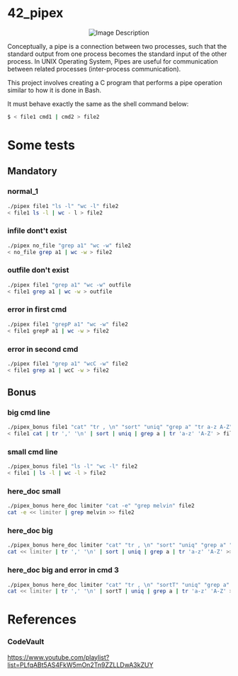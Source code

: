 # 42_pipex

<p align="center">
  <img src="https://1.bp.blogspot.com/-4R8XL3LCi1A/Xi-_FwlS1vI/AAAAAAAAQdo/RLf7eZCAWO4QOm8oR1Wn99C21nrjnxBuwCLcBGAsYHQ/s1600/images.jpeg" 
  alt="Image Description">
</p>

Conceptually, a pipe is a connection between two processes, such that the standard output from one process becomes the standard input of the other process. In UNIX Operating System, Pipes are useful for communication between related processes (inter-process communication).

This project involves creating a C program that performs a pipe operation similar to how it is done in Bash.

It must behave exactly the same as the shell command below:

``` sh
$ < file1 cmd1 | cmd2 > file2
```

# Some tests
## Mandatory
### normal_1
``` sh
./pipex file1 "ls -l" "wc -l" file2
< file1 ls -l | wc - l > file2
```
### infile dont't exist
``` sh
./pipex no_file "grep a1" "wc -w" file2
< no_file grep a1 | wc -w > file2
```
### outfile don't exist
``` sh
./pipex file1 "grep a1" "wc -w" outfile
< file1 grep a1 | wc -w > outfile
```
### error in first cmd
``` sh
./pipex file1 "grepP a1" "wc -w" file2
< file1 grepP a1 | wc -w > file2
```
### error in second cmd
``` sh
./pipex file1 "grep a1" "wcC -w" file2
< file1 grep a1 | wcC -w > file2
```

## Bonus
### big cmd line
``` sh
./pipex_bonus file1 "cat" "tr , \n" "sort" "uniq" "grep a" "tr a-z A-Z" file2
< file1 cat | tr ',' '\n' | sort | uniq | grep a | tr 'a-z' 'A-Z' > file2
```
### small cmd line
``` sh
./pipex_bonus file1 "ls -l" "wc -l" file2
< file1 | ls -l | wc -l > file2
```
### here_doc small
``` sh
./pipex_bonus here_doc limiter "cat -e" "grep melvin" file2
cat -e << limiter | grep melvin >> file2
```
### here_doc big
``` sh
./pipex_bonus here_doc limiter "cat" "tr , \n" "sort" "uniq" "grep a" "tr a-z A-Z" file2
cat << limiter | tr ',' '\n' | sort | uniq | grep a | tr 'a-z' 'A-Z' >> file2
```
### here_doc big and error in cmd 3
``` sh
./pipex_bonus here_doc limiter "cat" "tr , \n" "sortT" "uniq" "grep a" "tr a-z A-Z" file2
cat << limiter | tr ',' '\n' | sortT | uniq | grep a | tr 'a-z' 'A-Z' >> file2
```

# References
### CodeVault
https://www.youtube.com/playlist?list=PLfqABt5AS4FkW5mOn2Tn9ZZLLDwA3kZUY

